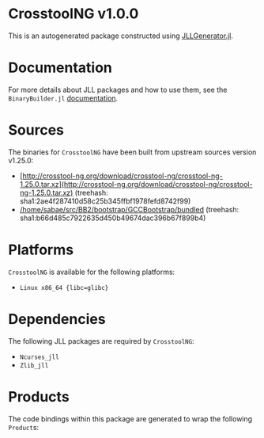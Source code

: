# CrosstoolNG v1.0.0
This is an autogenerated package constructed using [JLLGenerator.jl](https://github.com/JuliaPackaging/BinaryBuilder2.jl/tree/main/JLLGenerator.jl).

# Documentation
For more details about JLL packages and how to use them, see the `BinaryBuilder.jl` [documentation](https://docs.binarybuilder.org/stable/jll/).

# Sources
The binaries for `CrosstoolNG` have been built from upstream sources version v1.25.0:

 - [http://crosstool-ng.org/download/crosstool-ng/crosstool-ng-1.25.0.tar.xz](http://crosstool-ng.org/download/crosstool-ng/crosstool-ng-1.25.0.tar.xz) (treehash: sha1:2ae4f287410d58c25b345ffbf1978fefd8742f99)
 - [/home/sabae/src/BB2/bootstrap/GCCBootstrap/bundled](/home/sabae/src/BB2/bootstrap/GCCBootstrap/bundled) (treehash: sha1:b66d485c7922635d450b49674dac396b67f899b4)
# Platforms

`CrosstoolNG` is available for the following platforms:

 - `Linux x86_64 {libc=glibc}`
# Dependencies
The following JLL packages are required by `CrosstoolNG`:

 - `Ncurses_jll`
 - `Zlib_jll`
# Products

The code bindings within this package are generated to wrap the following `Product`s:
<TODO>

